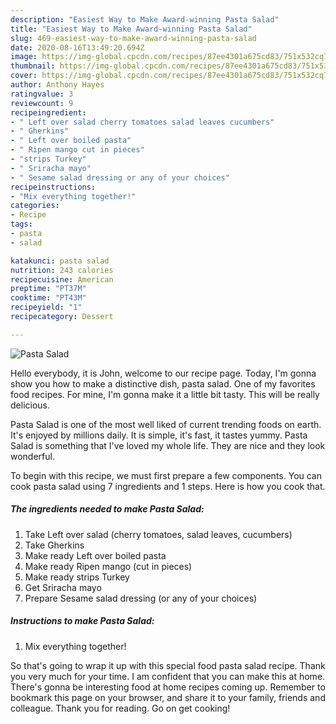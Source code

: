 ```yaml
---
description: "Easiest Way to Make Award-winning Pasta Salad"
title: "Easiest Way to Make Award-winning Pasta Salad"
slug: 469-easiest-way-to-make-award-winning-pasta-salad
date: 2020-08-16T13:49:20.694Z
image: https://img-global.cpcdn.com/recipes/87ee4301a675cd83/751x532cq70/pasta-salad-recipe-main-photo.jpg
thumbnail: https://img-global.cpcdn.com/recipes/87ee4301a675cd83/751x532cq70/pasta-salad-recipe-main-photo.jpg
cover: https://img-global.cpcdn.com/recipes/87ee4301a675cd83/751x532cq70/pasta-salad-recipe-main-photo.jpg
author: Anthony Hayes
ratingvalue: 3
reviewcount: 9
recipeingredient:
- " Left over salad cherry tomatoes salad leaves cucumbers"
- " Gherkins"
- " Left over boiled pasta"
- " Ripen mango cut in pieces"
- "strips Turkey"
- " Sriracha mayo"
- " Sesame salad dressing or any of your choices"
recipeinstructions:
- "Mix everything together!"
categories:
- Recipe
tags:
- pasta
- salad

katakunci: pasta salad 
nutrition: 243 calories
recipecuisine: American
preptime: "PT37M"
cooktime: "PT43M"
recipeyield: "1"
recipecategory: Dessert

---
```



![Pasta Salad](https://img-global.cpcdn.com/recipes/87ee4301a675cd83/751x532cq70/pasta-salad-recipe-main-photo.jpg)

Hello everybody, it is John, welcome to our recipe page. Today, I'm gonna show you how to make a distinctive dish, pasta salad. One of my favorites food recipes. For mine, I'm gonna make it a little bit tasty. This will be really delicious.



Pasta Salad is one of the most well liked of current trending foods on earth. It's enjoyed by millions daily. It is simple, it's fast, it tastes yummy. Pasta Salad is something that I've loved my whole life. They are nice and they look wonderful.


To begin with this recipe, we must first prepare a few components. You can cook pasta salad using 7 ingredients and 1 steps. Here is how you cook that.

<!--inarticleads1-->

##### The ingredients needed to make Pasta Salad:

1. Take  Left over salad (cherry tomatoes, salad leaves, cucumbers)
1. Take  Gherkins
1. Make ready  Left over boiled pasta
1. Make ready  Ripen mango (cut in pieces)
1. Make ready strips Turkey
1. Get  Sriracha mayo
1. Prepare  Sesame salad dressing (or any of your choices)




<!--inarticleads2-->

##### Instructions to make Pasta Salad:

1. Mix everything together!




So that's going to wrap it up with this special food pasta salad recipe. Thank you very much for your time. I am confident that you can make this at home. There's gonna be interesting food at home recipes coming up. Remember to bookmark this page on your browser, and share it to your family, friends and colleague. Thank you for reading. Go on get cooking!
